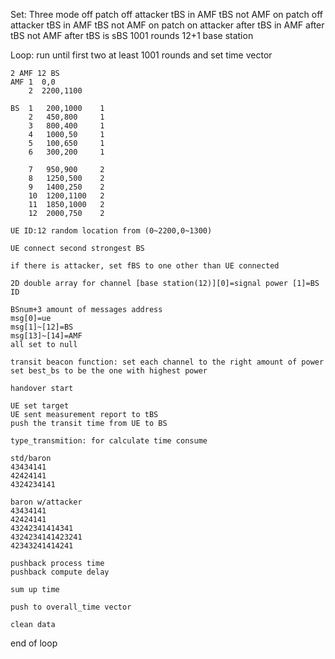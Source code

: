 Set:
    Three mode
        off patch   off attacker
            tBS in AMF
            tBS not AMF
        on patch    off attacker
            tBS in AMF
            tBS not AMF
        on patch    on attacker
            after tBS in AMF
            after tBS not AMF
            after tBS is sBS
    1001 rounds
    12+1 base station

Loop:   run until first two at least 1001 rounds and set time vector

    2 AMF 12 BS
    AMF 1  0,0
        2  2200,1100

    BS  1   200,1000    1
        2   450,800     1
        3   800,400     1
        4   1000,50     1
        5   100,650     1
        6   300,200     1

        7   950,900     2
        8   1250,500    2
        9   1400,250    2
        10  1200,1100   2
        11  1850,1000   2
        12  2000,750    2

    UE ID:12 random location from (0~2200,0~1300)
    
    UE connect second strongest BS

    if there is attacker, set fBS to one other than UE connected
    
    2D double array for channel [base station(12)][0]=signal power [1]=BS ID

    BSnum+3 amount of messages address
    msg[0]=ue
    msg[1]~[12]=BS
    msg[13]~[14]=AMF
    all set to null

    transit beacon function: set each channel to the right amount of power
    set best_bs to be the one with highest power

    handover start

    UE set target
    UE sent measurement report to tBS
    push the transit time from UE to BS

    type_transmition: for calculate time consume

    std/baron
    43434141
    42424141
    4324234141

    baron w/attacker
    43434141
    42424141
    43242341414341
    4324234141423241
    42343241414241

    pushback process time
    pushback compute delay

    sum up time

    push to overall_time vector

    clean data
end of loop

